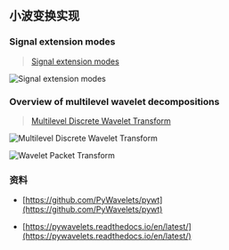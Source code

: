 ## 小波变换实现


### Signal extension modes

> [Signal extension modes](https://pywavelets.readthedocs.io/en/latest/ref/signal-extension-modes.html)

![Signal extension modes](https://pywavelets.readthedocs.io/en/latest/_images/plot_boundary_modes.png)


### Overview of multilevel wavelet decompositions

> [Multilevel Discrete Wavelet Transform](https://pywavelets.readthedocs.io/en/latest/ref/2d-decompositions-overview.html)

![Multilevel Discrete Wavelet Transform](https://pywavelets.readthedocs.io/en/latest/_images/plot_mallat_2d.png)

![Wavelet Packet Transform](https://pywavelets.readthedocs.io/en/latest/_images/plot_2d_bases.png)


### 资料

* [https://github.com/PyWavelets/pywt](https://github.com/PyWavelets/pywt)

* [https://pywavelets.readthedocs.io/en/latest/](https://pywavelets.readthedocs.io/en/latest/)


